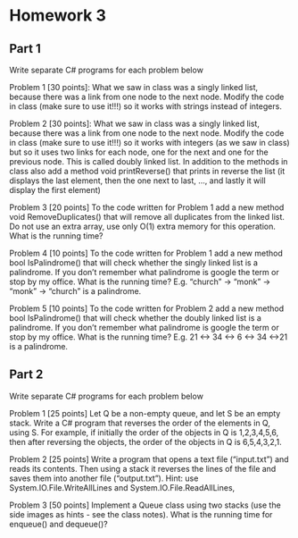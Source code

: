 # Homework 3

## Part 1

Write separate C# programs for each problem below

Problem 1 [30 points]: What we saw in class was a singly linked list, because there was a link from one node to the next node. Modify the code in class (make sure to use it!!!) so it works with strings instead of integers.

Problem 2 [30 points]: What we saw in class was a singly linked list, because there was a link from one node to the next node. Modify the code in class (make sure to use it!!!) so it works with integers (as we saw in class) but so it uses two links for each node, one for the next and one for the previous node. This is called doubly linked list. In addition to the methods in class also add a method void printReverse() that prints in reverse the list (it displays the last element, then the one next to last, …, and lastly it will display the first element)

Problem 3 [20 points] To the code written for Problem 1 add a new method void RemoveDuplicates() that will remove all duplicates from the linked list. Do not use an extra array, use only O(1) extra memory for this operation. What is the running time?

Problem 4 [10 points] To the code written for Problem 1 add a new method bool IsPalindrome() that will check whether the singly linked list is a palindrome. If you don’t remember what palindrome is google the term or stop by my office. What is the running time?  E.g. “church” -> “monk” -> “monk” -> “church” is a palindrome.

Problem 5 [10 points] To the code written for Problem 2 add a new method bool IsPalindrome() that will check whether the doubly linked list is a palindrome. If you don’t remember what palindrome is google the term or stop by my office. What is the running time?  E.g. 21 <->  34  <-> 6  <-> 34 <->21 is a palindrome.

## Part 2

Write separate C# programs for each problem below

Problem 1 [25 points] Let Q be a non-empty queue, and let S be an empty stack.
Write a C# program that reverses the order of the elements in Q, using S.
For example, if initially the order of the objects in Q is 1,2,3,4,5,6, then after reversing the objects, the order of the objects in Q is 6,5,4,3,2,1.

Problem 2 [25 points] Write a program that opens a text file (“input.txt”) and reads its contents. 
Then using a stack it reverses the lines of the file and saves them into another file (“output.txt”). 
Hint: use System.IO.File.WriteAllLines and System.IO.File.ReadAllLines,

Problem 3 [50 points] Implement a Queue class using two stacks (use the side images as hints - see the class notes). What is the running time for enqueue() and dequeue()?
